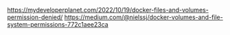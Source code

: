https://mydeveloperplanet.com/2022/10/19/docker-files-and-volumes-permission-denied/
https://medium.com/@nielssj/docker-volumes-and-file-system-permissions-772c1aee23ca
